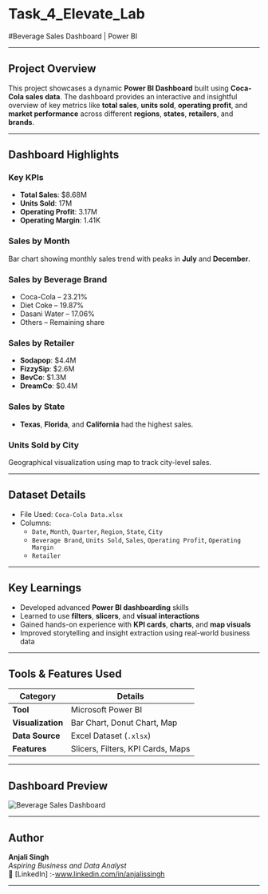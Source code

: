 # Task_4_Elevate_Lab

#Beverage Sales Dashboard | Power BI 

---

##  Project Overview  
This project showcases a dynamic **Power BI Dashboard** built using **Coca-Cola sales data**. The dashboard provides an interactive and insightful overview of key metrics like **total sales**, **units sold**, **operating profit**, and **market performance** across different **regions**, **states**, **retailers**, and **brands**.

---

##  Dashboard Highlights

###  Key KPIs
-  **Total Sales**: $8.68M  
-  **Units Sold**: 17M  
-  **Operating Profit**: 3.17M  
-  **Operating Margin**: 1.41K  

###  Sales by Month  
Bar chart showing monthly sales trend with peaks in **July** and **December**.

###  Sales by Beverage Brand  
- Coca-Cola – 23.21%  
- Diet Coke – 19.87%  
- Dasani Water – 17.06%  
- Others – Remaining share  

###  Sales by Retailer  
- **Sodapop**: $4.4M  
- **FizzySip**: $2.6M  
- **BevCo**: $1.3M  
- **DreamCo**: $0.4M  

### Sales by State  
- **Texas**, **Florida**, and **California** had the highest sales.

###  Units Sold by City  
Geographical visualization using map to track city-level sales.

---

##  Dataset Details

- File Used: `Coca-Cola Data.xlsx`  
- Columns:  
  - `Date`, `Month`, `Quarter`, `Region`, `State`, `City`  
  - `Beverage Brand`, `Units Sold`, `Sales`, `Operating Profit`, `Operating Margin`  
  - `Retailer`

---

##  Key Learnings

- Developed advanced **Power BI dashboarding** skills  
- Learned to use **filters**, **slicers**, and **visual interactions**  
- Gained hands-on experience with **KPI cards**, **charts**, and **map visuals**  
- Improved storytelling and insight extraction using real-world business data

---

##  Tools & Features Used

| Category         | Details                          |
|------------------|----------------------------------|
| **Tool**         | Microsoft Power BI               |
| **Visualization**| Bar Chart, Donut Chart, Map      |
| **Data Source**  | Excel Dataset (`.xlsx`)          |
| **Features**     | Slicers, Filters, KPI Cards, Maps |

---

##  Dashboard Preview

![Beverage Sales Dashboard](./Screenshot%202025-04-12%20175607.png)



---

##  Author

**Anjali Singh**  
_Aspiring Business and Data Analyst_  
🔗 [LinkedIn] :-www.linkedin.com/in/anjalissingh 

---



